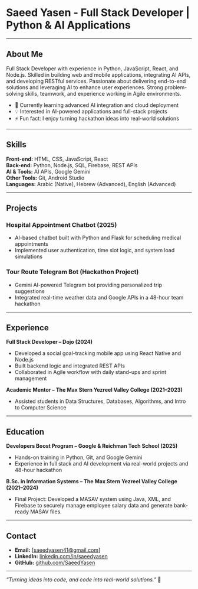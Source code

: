 # Saeed Yasen - Full Stack Developer | Python & AI Applications

---

## About Me
Full Stack Developer with experience in Python, JavaScript, React, and Node.js. Skilled in building web and mobile applications, integrating AI APIs, and developing RESTful services. Passionate about delivering end-to-end solutions and leveraging AI to enhance user experiences. Strong problem-solving skills, teamwork, and experience working in Agile environments.  

- 🌱 Currently learning advanced AI integration and cloud deployment  
- 💡 Interested in AI-powered applications and full-stack projects  
- ⚡ Fun fact: I enjoy turning hackathon ideas into real-world solutions  

---

## Skills

**Front-end:** HTML, CSS, JavaScript, React  
**Back-end:** Python, Node.js, SQL, Firebase, REST APIs  
**AI & Tools:** AI APIs, Google Gemini  
**Other Tools:** Git, Android Studio  
**Languages:** Arabic (Native), Hebrew (Advanced), English (Advanced)  

---

## Projects

### Hospital Appointment Chatbot (2025)
- AI-based chatbot built with Python and Flask for scheduling medical appointments  
- Implemented user authentication, time slot logic, and system load simulations  

### Tour Route Telegram Bot (Hackathon Project)
- Gemini AI-powered Telegram bot providing personalized trip suggestions  
- Integrated real-time weather data and Google APIs in a 48-hour team hackathon  

---

## Experience

**Full Stack Developer – Dojo (2024)**
- Developed a social goal-tracking mobile app using React Native and Node.js  
- Built backend logic and integrated REST APIs  
- Collaborated in Agile workflow with daily stand-ups and sprint management  

**Academic Mentor – The Max Stern Yezreel Valley College (2021–2023)**
- Assisted students in Data Structures, Databases, Algorithms, and Intro to Computer Science  

---

## Education

**Developers Boost Program – Google & Reichman Tech School (2025)**
- Hands-on training in Python, Git, and Google Gemini  
- Experience in full stack and AI development via real-world projects and 48-hour hackathon  

**B.Sc. in Information Systems – The Max Stern Yezreel Valley College (2021–2024)**
- Final Project: Developed a MASAV system using Java, XML, and Firebase to securely manage employee salary data and generate bank-ready MASAV files.

---

## Contact

- **Email:** [saeedyasen41@gmail.com]  
- **LinkedIn:** [linkedin.com/in/saeedyasen](https://www.linkedin.com/in/saeed-yasen/)  
- **GitHub:** [github.com/SaeedYasen](https://github.com/SaeedYasen) 

---

*“Turning ideas into code, and code into real-world solutions.”* 🚀
